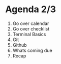 # Agenda 2/3

1. Go over calendar
2. Go over checklist
3. Terminal Basics
4. Git
5. Github
6. Whats coming due
7. Recap